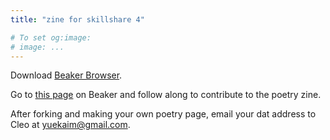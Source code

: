 ```yaml
---
title: "zine for skillshare 4"

# To set og:image:
# image: ...
---
```


Download [Beaker Browser](https://beakerbrowser.com/).

Go to [this page](dat://eb252084c224aa65c4614b4ec11b918512a22f13cb8282caf7f323f0237aca4b/) on Beaker and follow along to contribute to the poetry zine.

After forking and making your own poetry page, email your dat address to Cleo at [yuekaim@gmail.com](mailto:yuekaim@gmail.com).